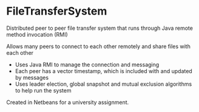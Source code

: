 # FileTransferSystem
Distributed peer to peer file transfer system that runs through Java remote method invocation (RMI)

Allows many peers to connect to each other remotely and share files with each other
- Uses Java RMI to manage the connection and messaging
- Each peer has a vector timestamp, which is included with and updated by messages
- Uses leader election, global snapshot and mutual exclusion algorithms to help run the system

Created in Netbeans for a university assignment.
